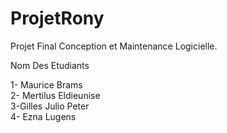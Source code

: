 # ProjetRony
Projet Final Conception et Maintenance Logicielle.                                                                                                                                                    





Nom Des Etudiants                                                                                                                                                                            

1- Maurice Brams                                                                                                                                                                     
2- Mertilus Eldieunise                                                                                                                                                               
3-Gilles Julio Peter                                                                                                                                                                              
4- Ezna Lugens
